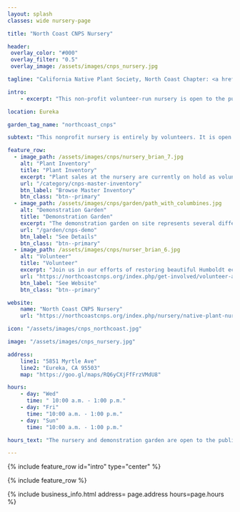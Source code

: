 ```yaml
---
layout: splash
classes: wide nursery-page

title: "North Coast CNPS Nursery"

header:
 overlay_color: "#000"
 overlay_filter: "0.5"
 overlay_image: /assets/images/cnps_nursery.jpg

tagline: "California Native Plant Society, North Coast Chapter: <a href='https://northcoastcnps.org'>See Website</a>"

intro: 
    - excerpt: "This non-profit volunteer-run nursery is open to the public for plant sales weekly during Volunteer Hours. The nursery additionally hosts two seasonal sales a year in the Fall and Spring in which hundreds of Humboldt County native and California native plants are offered."

location: Eureka

garden_tag_name: "northcoast_cnps"

subtext: "This nonprofit nursery is entirely by volunteers. It is open 3 days a week during Volunteer Hours and also has two large seasonal plant sales."

feature_row:
  - image_path: /assets/images/cnps/nursery_brian_7.jpg
    alt: "Plant Inventory"
    title: "Plant Inventory"
    excerpt: "Plant sales at the nursery are currently on hold as volunteers prepare for the upcoming <a href='/cnps_2022_spring_sale/'>Spring 2022 Sale</a>. Click below to browse the master inventory, an extensive list of plants that have been offered at this nursery in the recent past."
    url: "/category/cnps-master-inventory"
    btn_label: "Browse Master Inventory"
    btn_class: "btn--primary"
  - image_path: /assets/images/cnps/garden/path_with_columbines.jpg
    alt: "Demonstration Garden"
    title: "Demonstration Garden"
    excerpt: "The demonstration garden on site represents several different ecosystems of Humboldt County."
    url: "/garden/cnps-demo"
    btn_label: "See Details"
    btn_class: "btn--primary"
  - image_path: /assets/images/cnps/nurser_brian_6.jpg
    alt: "Volunteer"
    title: "Volunteer"
    excerpt: "Join us in our efforts of restoring beautiful Humboldt ecosystems by providing affordable native plants for the home gardener. There are so many ways volunteers can help, whether you prefer to be hands-on in the nursery or garden, or at home remotely."
    url: "https://northcoastcnps.org/index.php/get-involved/volunteer-at-the-nursery"
    btn_label: "See Website"
    btn_class: "btn--primary"

website: 
    name: "North Coast CNPS Nursery"
    url: "https://northcoastcnps.org/index.php/nursery/native-plant-nursery"

icon: "/assets/images/cnps_northcoast.jpg" 

image: "/assets/images/cnps_nursery.jpg"

address:
    line1: "5851 Myrtle Ave"
    line2: "Eureka, CA 95503" 
    map: "https://goo.gl/maps/RQ6yCXjFfFrzVMdU8"

hours:
    - day: "Wed"
      time: " 10:00 a.m. - 1:00 p.m."
    - day: "Fri"
      time: "10:00 a.m. - 1:00 p.m."
    - day: "Sun"
      time: "10:00 a.m. - 1:00 p.m."

hours_text: "The nursery and demonstration garden are open to the public during Volunteer Hours. Plant sales are currently on hold until the <a href='/cnps_2022_spring_sale'>Spring Plant Sale</a>."

---
```

{% include feature_row id="intro" type="center" %}

{% include feature_row %}

{% include business_info.html 
    address= page.address
    hours=page.hours
%}
